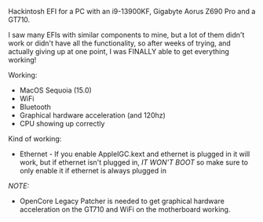 Hackintosh EFI for a PC with an i9-13900KF, Gigabyte Aorus Z690 Pro and a GT710.

I saw many EFIs with similar components to mine, but a lot of them didn't work or didn't have all the functionality, so after weeks of trying, and actually giving up at one point, I was FINALLY able to get everything working!

Working:
* MacOS Sequoia (15.0)
* WiFi
* Bluetooth
* Graphical hardware acceleration (and 120hz)
* CPU showing up correctly

Kind of working:
* Ethernet - If you enable AppleIGC.kext and ethernet is plugged in it will work, but if ethernet isn't plugged in, *IT WON'T BOOT* so make sure to only enable it if ethernet is always plugged in

*NOTE:*
* OpenCore Legacy Patcher is needed to get graphical hardware acceleration on the GT710 and WiFi on the motherboard working.  
